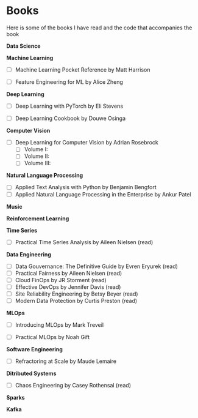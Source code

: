 # Books

Here is some of the books I have read and the code that accompanies the book

**Data Science**



**Machine Learning**
- [ ] Machine Learning Pocket Reference by Matt Harrison
- [ ] Feature Engineering for ML by Alice Zheng


**Deep Learning**
- [ ] Deep Learning with PyTorch by Eli Stevens
- [ ] Deep Learning Cookbook by Douwe Osinga


**Computer Vision**
- [ ] Deep Learning for Computer Vision by Adrian Rosebrock
    - [ ] Volume I: 
    - [ ] Volume II: 
    - [ ] Volume III: 

**Natural Language Processing**
- [ ] Applied Text Analysis with Python by Benjamin Bengfort 
- [ ] Applied Natural Language Processing in the Enterprise by Ankur Patel

**Music**


**Reinforcement Learning**



**Time Series**
- [ ] Practical Time Series Analysis by Aileen Nielsen (read)


**Data Engineering**
- [ ] Data Gouvernance: The Definitive Guide by Evren Eryurek (read)
- [ ] Practical Fairness by Aileen Nielsen (read)
- [ ] Cloud FinOps by JR Storment (read)
- [ ] Effective DevOps by Jennifer Davis (read)
- [ ] Site Reliability Engineering by Betsy Beyer (read)
- [ ] Modern Data Protection by Curtis Preston (read)

**MLOps**
- [ ] Introducing MLOps by Mark Treveil
- [ ] Practical MLOps by Noah Gift


**Software Engineering**
- [ ] Refractoring at Scale by Maude Lemaire

**Ditributed Systems**
- [ ] Chaos Engineering by Casey Rothensal (read)


**Sparks**


**Kafka**



